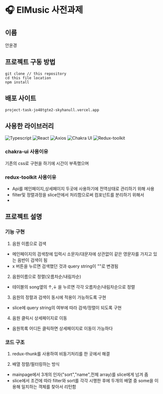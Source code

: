 # 🎧 ElMusic 사전과제

## 이름

안윤경

## 프로젝트 구동 방법

```
git clone // this repository
cd this file location
npm install

```

## 배포 사이트

```
project-task-jo48tgte2-skyhanull.vercel.app

```

## 사용한 라이브러리

<p>
<img alt="Typescript" src="https://img.shields.io/badge/Typescript-v4.9.5-3178C6?style=plastic&logoColor=white%22/%3E"/>
<img alt="React" src="https://img.shields.io/badge/React-v18.2.0-61DAFB?style=plastic&logo=react&logoColor=white"/>
<img alt="Axios" src="https://img.shields.io/badge/axios-v1.3.5-5A29E4?style=plastic&logo=axios&logoColor=white"/>
<img alt="Chakra UI" src="https://img.shields.io/badge/Chakra UI-v2.5.5-319795?style=plastic&logo=Chakra UI&logoColor=white"/>
<img alt="Redux-toolkit" src="https://img.shields.io/badge/Redux-v8.0.5-764ABC?style=plastic&logo=Redux-toolkit&logoColor=white"/>
</p>

### chakra-ui 사용이유

기존의 css로 구현을 하기에 시간이 부족했으며

### redux-toolkit 사용이유

- Api를 메인페이지,상세페이지 두곳에 사용하기에 전역상태로 관리하기 위해 사용
- filter및 정렬과정을 slice안에서 처리함으로써 컴포넌트를 분리하기 위해서
-

## 프로젝트 설명

### 기능 구현

1. 음원 이름으로 검색

- 메인페이지의 검색창에 입력시 소문자/대문자에 상관없이 같은 영문자를 가지고 있는 음반이 검색이 됨
- x 버튼을 누르면 검색했던 것과 query string이 ""로 변경됨

2. 음원이름으로 정렬(오름차순/내림차순)

- 테이블의 song옆의 ↑,↓ 을 누르면 각각 오름차순/내림차순으로 정렬

3. 음원의 정렬과 검색이 동시에 적용이 가능하도록 구현

- slice에 query string의 여부에 따라 검색/정렬이 되도록 구현

4. 음원 클릭시 상세페이지로 이동

- 음원목록 어디든 클릭하면 상세페이지로 이동이 가능하다

### 코드 구조

1. redux-thunk를 사용하여 비동기처리를 한 곳에서 해결

2. 배열 정렬/필터링하는 방식

- mainpage에서 3개의 인자("sort","name",전체 array)를 slice에게 넘겨 줌
- slice에서 조건에 따라 filter와 sort를 각각 시행한 후에 두개의 배열 중 some을 이용해 일치하는 객체를 찾아서 리턴함
